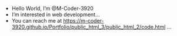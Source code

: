 -  Hello World, I’m @M-Coder-3920
-  I’m interested in web development...
-  You can reach me at https://m-coder-3920.github.io/Portfolio/public_html_3/public_html_2/code.html ...
